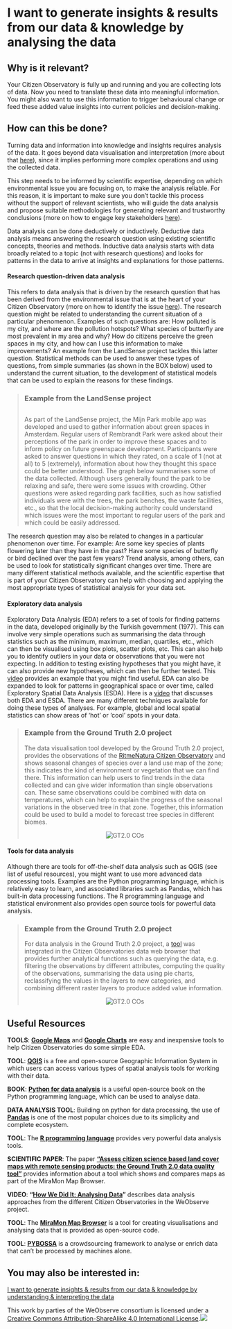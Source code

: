 # I want to generate insights & results from our data & knowledge by analysing the data

## Why is it relevant?

Your Citizen Observatory is fully up and running and you are collecting lots of data. Now you need to translate these data into meaningful information. You might also want to use this information to trigger behavioural change or feed these added value insights into current policies and decision-making.

## How can this be done?

Turning data and information into knowledge and insights requires analysis of the data. It goes beyond data visualisation and interpretation (more about that [here](https://docs.google.com/document/d/1GXcXXOEjynNdL9l9w7YRaPy_s-l8hP1MnjsfD7BiuNU/edit)), since it implies performing more complex operations and using the collected data.&#x20;

This step needs to be informed by scientific expertise, depending on which environmental issue you are focusing on, to make the analysis reliable. For this reason, it is important to make sure you don’t tackle this process without the support of relevant scientists, who will guide the data analysis and propose suitable methodologies for generating relevant and trustworthy conclusions (more on how to engage key stakeholders [here](https://app.gitbook.com/o/-LbbpkbPn14_lT165GF4/s/xhdGyRLggMekKhjUZVP1/~/changes/7/creating-and-running-a-citizen-observatory/i-want-to-engage-stakeholders-by-learning-how-to-work-with-various-types-of-stakeholders)).

Data analysis can be done deductively or inductively. Deductive data analysis means answering the research question using existing scientific concepts, theories and methods. Inductive data analysis starts with data broadly related to a topic (not with research questions) and looks for patterns in the data to arrive at insights and explanations for those patterns.

#### **Research question-driven data analysis**

This refers to data analysis that is driven by the research question that has been derived from the environmental issue that is at the heart of your Citizen Observatory (more on how to identify the issue [here](https://app.gitbook.com/o/-LbbpkbPn14_lT165GF4/s/xhdGyRLggMekKhjUZVP1/~/changes/7/creating-and-running-a-citizen-observatory/i-want-to-set-up-a-citizen-observatory-by-identifying-a-shared-issue)). The research question might be related to understanding the current situation of a particular phenomenon. Examples of such questions are: How polluted is my city, and where are the pollution hotspots? What species of butterfly are most prevalent in my area and why? How do citizens perceive the green spaces in my city, and how can I use this information to make improvements? An example from the LandSense project tackles this latter question. Statistical methods can be used to answer these types of questions, from simple summaries (as shown in the BOX below) used to understand the current situation, to the development of statistical models that can be used to explain the reasons for these findings.

> ### Example from the LandSense project
>
> <p align="center"><img src="https://www.weobserve.eu/wp-content/uploads/2021/03/Rembrandt-Park.png" alt="" data-size="original"></p>
>
> As part of the LandSense project, the Mijn Park mobile app was developed and used to gather information about green spaces in Amsterdam. Regular users of Rembrandt Park were asked about their perceptions of the park in order to improve these spaces and to inform policy on future greenspace development. Participants were asked to answer questions in which they rated, on a scale of 1 (not at all) to 5 (extremely), information about how they thought this space could be better understood. The graph below summarises some of the data collected. Although users generally found the park to be relaxing and safe, there were some issues with crowding. Other questions were asked regarding park facilities, such as how satisfied individuals were with the trees, the park benches, the waste facilities, etc., so that the local decision-making authority could understand which issues were the most important to regular users of the park and which could be easily addressed.

The research question may also be related to changes in a particular phenomenon over time. For example: Are some key species of plants flowering later than they have in the past? Have some species of butterfly or bird declined over the past few years? Trend analysis, among others, can be used to look for statistically significant changes over time. There are many different statistical methods available, and the scientific expertise that is part of your Citizen Observatory can help with choosing and applying the most appropriate types of statistical analysis for your data set.

#### **Exploratory data analysis**

Exploratory Data Analysis (EDA) refers to a set of tools for finding patterns in the data, developed originally by the Turkish government (1977). This can involve very simple operations such as summarising the data through statistics such as the minimum, maximum, median, quartiles, etc., which can then be visualised using box plots, scatter plots, etc. This can also help you to identify outliers in your data or observations that you were not expecting. In addition to testing existing hypotheses that you might have, it can also provide new hypotheses, which can then be further tested. This [video](https://www.youtube.com/watch?v=zHcQPKP6NpM) provides an example that you might find useful. EDA can also be expanded to look for patterns in geographical space or over time, called Exploratory Spatial Data Analysis (ESDA). Here is a [video](https://www.youtube.com/watch?v=a7XyyeqIgy4) that discusses both EDA and ESDA. There are many different techniques available for doing these types of analyses. For example, global and local spatial statistics can show areas of ‘hot’ or ‘cool’ spots in your data.

> ### Example from the Ground Truth 2.0 project
>
> The data visualisation tool developed by the Ground Truth 2.0 project, provides the observations of the [RitmeNatura Citizen Observatory](http://ritmenatura.cat/) and shows seasonal changes of species over a land use map of the zone; this indicates the kind of environment or vegetation that we can find there. This information can help users to find trends in the data collected and can give wider information than single observations can. These same observations could be combined with data on temperatures, which can help to explain the progress of the seasonal variations in the observed tree in that zone. Together, this information could be used to build a model to forecast tree species in different biomes.
>
> <p align="center"><img src="https://www.weobserve.eu/wp-content/uploads/2021/03/GT2.0-COs.png" alt="GT2.0 COs"></p>

#### **Tools for data analysis**

Although there are tools for off-the-shelf data analysis such as QGIS (see list of useful resources), you might want to use more advanced data processing tools. Examples are the Python programming language, which is relatively easy to learn, and associated libraries such as Pandas, which has built-in data processing functions. The R programming language and statistical environment also provides open source tools for powerful data analysis.

> ### Example from the Ground Truth 2.0 project
>
> For data analysis in the Ground Truth 2.0 project, a [tool](http://www.ogc3.uab.cat/gt20/) was integrated in the Citizen Observatories data web browser that provides further analytical functions such as querying the data, e.g. filtering the observations by different attributes, computing the quality of the observations, summarising the data using pie charts, reclassifying the values in the layers to new categories, and combining different raster layers to produce added value information.
>
> <p align="center"><img src="https://www.weobserve.eu/wp-content/uploads/2021/03/GT2.0-COs-1.png" alt="GT2.0 COs"></p>

## Useful Resources

**TOOLS**: [**Google Maps**](https://www.google.es/maps/?hl=es) and [**Google Charts**](https://developers.google.com/chart) are easy and inexpensive tools to help Citizen Observatories do some simple EDA.

**TOOL**: [**QGIS**](https://qgis.org/) is a free and open-source Geographic Information System in which users can access various types of spatial analysis tools for working with their data.

**BOOK**: [**Python for data analysis**](https://www.oreilly.com/library/view/python-for-data/9781491957653/) is a useful open-source book on the Python programming language, which can be used to analyse data.

**DATA ANALYSIS TOOL**: Building on python for data processing, the use of [**Pandas**](https://pandas.pydata.org/) is one of the most popular choices due to its simplicity and complete ecosystem.

**TOOL**: The [**R programming language**](https://www.r-project.org/about.html) provides very powerful data analysis tools.

**SCIENTIFIC PAPER**: The paper [**“Assess citizen science based land cover maps with remote sensing products: the Ground Truth 2.0 data quality tool”**](https://www.spiedigitallibrary.org/conference-proceedings-of-spie/11524/2570814/Assess-citizen-science-based-land-cover-maps-with-remote-sensing/10.1117/12.2570814.full?SSO=1) provides information about a tool which shows and compares maps as part of the MiraMon Map Browser.

**VIDEO**: **“**[**How We Did It: Analysing** **Data**](https://www.youtube.com/watch?v=AQyL5o82cr0)**”** describes data analysis approaches from the different Citizen Observatories in the WeObserve project.

**TOOL**: The [**MiraMon Map Browser**](https://github.com/joanma747/MiraMonMapBrowser) is a tool for creating visualisations and analysing data that is provided as open-source code.

**TOOL**: [**PYBOSSA**](https://pybossa.com/) is a crowdsourcing framework to analyse or enrich data that can’t be processed by machines alone.

## You may also be interested in:

[I want to generate insights & results from our data & knowledge by understanding & interpreting the data](https://books.fablabbcn.org/creating-successful-and-sustainable-cos-toolkit/~/revisions/rDoyUvGphEeojUPmEyRQ/creating-and-running-a-citizen-observatory/i-want-to-generate-insights-and-results-from-our-data-and-knowledge-by-visualising-and-interpreting)



This work by parties of the WeObserve consortium is licensed under a [Creative Commons Attribution-ShareAlike 4.0 International License](https://creativecommons.org/licenses/by-sa/2.0/).![](https://www.weobserve.eu/wp-content/uploads/2021/03/CC.png)
